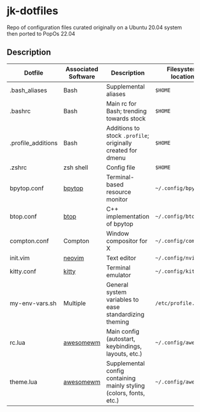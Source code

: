 # jk-dotfiles
Repo of configuration files curated originally on a Ubuntu 20.04 system then ported to PopOs 22.04



## Description

| Dotfile | Associated Software | Description | Filesystem location
| ---                | ---                                          | ---                                                                 | ---                  |
| .bash_aliases      | Bash                                         | Supplemental aliases                                                | `$HOME`              |
| .bashrc            | Bash                                         | Main rc for Bash; trending towards stock                            | `$HOME`              |
| .profile_additions | Bash                                         | Additions to stock `.profile`; originally created for dmenu         | `$HOME`              |
| .zshrc             | zsh shell                                    | Config file                                                         | `$HOME`              |
| bpytop.conf        | [bpytop](https://pypi.org/project/bpytop/)   | Terminal-based resource monitor                                     | `~/.config/bpytop/`  |
| btop.conf          | [btop](https://github.com/aristocratos/btop) | C++ implementation of bpytop                                        | `~/.config/btop/`    |
| compton.conf       | Compton                                      | Window compositor for X                                             | `~/.config/compton/` |
| init.vim           | [neovim](https://neovim.io/)                 | Text editor                                                         | `~/.config/nvim/`    |
| kitty.conf         | [kitty](https://sw.kovidgoyal.net/kitty/)    | Terminal emulator                                                   | `~/.config/kitty/`   |
| my-env-vars.sh     | Multiple                                     | General system variables to ease standardizing theming              | `/etc/profile.d/`    |
| rc.lua             | [awesomewm](https://awesomewm.org/)          | Main config (autostart, keybindings, layouts, etc.)                 | `~/.config/awesome/` |
| theme.lua          | [awesomewm](https://awesomewm.org/)          | Supplemental config containing mainly styling (colors, fonts, etc.) | `~/.config/awesome/` |
